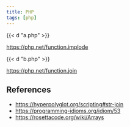```yaml
---
title: PHP
tags: [php]
---
```


{{< d "a.php" >}}

<https://php.net/function.implode>

{{< d "b.php" >}}

<https://php.net/function.join>

## References

- <https://hyperpolyglot.org/scripting#str-join>
- <https://programming-idioms.org/idiom/53>
- <https://rosettacode.org/wiki/Arrays>
